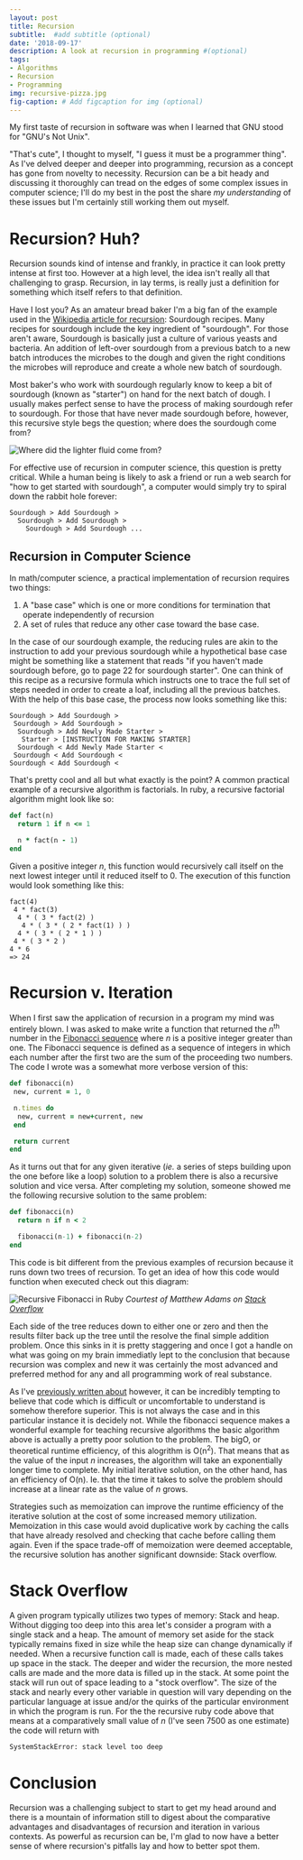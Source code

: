 ```yaml
---
layout: post
title: Recursion
subtitle:  #add subtitle (optional)
date: '2018-09-17'
description: A look at recursion in programming #(optional)
tags:
- Algorithms
- Recursion
- Programming
img: recursive-pizza.jpg
fig-caption: # Add figcaption for img (optional)
---
```


My first taste of recursion in software was when I learned that GNU stood for "GNU's Not Unix".
<!-- more -->
"That's cute", I thought to myself, "I guess it must be a programmer thing". As I've delved deeper and deeper into programming, recursion as a concept has gone from novelty to necessity. Recursion can be a bit heady and discussing it thoroughly can tread on the edges of some complex issues in computer science; I'll do my best in the post the share *my understanding* of these issues but I'm certainly still working them out myself.

# Recursion? Huh?

Recursion sounds kind of intense and frankly, in practice it can look pretty intense at first too. However at a high level, the idea isn't really all that challenging to grasp. Recursion, in lay terms, is really just a definition for something which itself refers to that definition.

Have I lost you? As an amateur bread baker I'm a big fan of the example used in the [Wikipedia article for recursion](https://en.wikipedia.org/wiki/Recursion): Sourdough recipes. Many recipes for sourdough include the key ingredient of "sourdough". For those aren't aware, Sourdough is basically just a culture of various yeasts and bacteria. An addition of left-over sourdough from a previous batch to a new batch introduces the microbes to the dough and given the right conditions the microbes will reproduce and create a whole new batch of sourdough.

Most baker's who work with sourdough regularly know to keep a bit of sourdough (known as "starter") on hand for the next batch of dough. I usually makes perfect sense to have the process of making sourdough refer to sourdough. For those that have never made sourdough before, however, this recursive style begs the question; where does the sourdough come from?

![Where did the lighter fluid come from?](/assets/img/GOB.jpg)

For effective use of recursion in computer science, this question is pretty critical. While a human being is likely to ask a friend or run a web search for "how to get started with sourdough", a computer would simply try to spiral down the rabbit hole forever:

```
Sourdough > Add Sourdough >
  Sourdough > Add Sourdough >
    Sourdough > Add Sourdough ...
```
## Recursion in Computer Science
In math/computer science, a practical implementation of recursion requires two things:
1. A "base case" which is one or more conditions for termination that operate independently of recursion
2. A set of rules that reduce any other case toward the base case.

In the case of our sourdough example, the reducing rules are akin to the instruction to add your previous sourdough while a hypothetical base case might be something like a statement that reads "if you haven't made sourdough before, go to page 22 for sourdough starter". One can think of this recipe as a recursive formula which instructs one to trace the full set of steps needed in order to create a loaf, including all the previous batches. With the help of this base case, the process now looks something like this:

```
Sourdough > Add Sourdough >
 Sourdough > Add Sourdough >
  Sourdough > Add Newly Made Starter >
   Starter > [INSTRUCTION FOR MAKING STARTER]
  Sourdough < Add Newly Made Starter <
 Sourdough < Add Sourdough <
Sourdough < Add Sourdough <
```

That's pretty cool and all but what exactly is the point? A common practical example of a recursive algorithm is factorials. In ruby, a recursive factorial algorithm might look like so:

```ruby
def fact(n)
  return 1 if n <= 1

  n * fact(n - 1)
end
```

Given a positive integer *n*, this function would recursively call itself on the next lowest integer until it reduced itself to 0. The execution of this function would look something like this:

```
fact(4)
 4 * fact(3)
  4 * ( 3 * fact(2) )
   4 * ( 3 * ( 2 * fact(1) ) )
  4 * ( 3 * ( 2 * 1 ) )
 4 * ( 3 * 2 )
4 * 6
=> 24
```

# Recursion v. Iteration

When I first saw the application of recursion in a program my mind was entirely blown. I was asked to make write a function that returned the *n*<sup>th</sup> number in the [Fibonacci sequence](https://en.wikipedia.org/wiki/Fibonacci_number) where *n* is a positive integer greater than one. The Fibonacci sequence is defined as a sequence of integers in which each number after the first two are the sum of the proceeding two numbers. The code I wrote was a somewhat more verbose version of this:

```ruby
def fibonacci(n)
 new, current = 1, 0

 n.times do
  new, current = new+current, new
 end

 return current
end
```

As it turns out that for any given iterative (*ie.* a series of steps building upon the one before like a loop) solution to a problem there is also a recursive solution and vice versa. After completing my solution, someone showed me the following recursive solution to the same problem:

```ruby
def fibonacci(n)
  return n if n < 2

  fibonacci(n-1) + fibonacci(n-2)
end
```

This code is bit different from the previous examples of recursion because it runs down two trees of recursion. To get an idea of how this code would function when executed check out this diagram:

![Recursive Fibonacci in Ruby](/assets/img/recursive_fibonacci.png)
*Courtest of Matthew Adams on [Stack Overflow](https://stackoverflow.com/a/13708736)*

Each side of the tree reduces down to either one or zero and then the results filter back up the tree until the resolve the final simple addition problem. Once this sinks in it is pretty staggering and once I got a handle on what was going on my brain immediatly lept to the conclusion that because recursion was complex and new it was certainly the most advanced and preferred method for any and all programming work of real substance.

As I've [previously written about](/what-makes-good-code) however, it can be incredibly tempting to believe that code which is difficult or uncomfortable to understand is somehow therefore superior. This is not always the case and in this particular instance it is decidely not. While the fibonacci sequence makes a wonderful example for teaching recursive algorithms the basic algorithm above is actually a pretty poor solution to the problem. The bigO, or theoretical runtime efficiency, of this alogrithm is O(n<sup>2</sup>). That means that as the value of the input *n* increases, the algorithm will take an exponentially longer time to complete. My initial iterative solution, on the other hand, has an efficiency of O(n). Ie. that the time it takes to solve the problem should increase at a linear rate as the value of *n* grows.

Strategies such as memoization can improve the runtime efficiency of the iterative solution at the cost of some increased memory utilization.  Memoization in this case would avoid duplicative work by caching the calls that have already resolved and checking that cache before calling them again. Even if the space trade-off of memoization were deemed acceptable, the recursive solution has another significant downside: Stack overflow.

# Stack Overflow

A given program typically utilizes two types of memory: Stack and heap. Without digging too deep into this area let's consider a program with a single stack and a heap. The amount of memory set aside for the stack typically remains fixed in size while the heap size can change dynamically if needed. When a recursive function call is made, each of these calls takes up space in the stack. The deeper and wider the recursion, the more nested calls are made and the more data is filled up in the stack. At some point the stack will run out of space leading to a "stock overflow". The size of the stack and nearly every other variable in question will vary depending on the particular language at issue and/or the quirks of the particular environment in which the program is run. For the the recursive ruby code above that means at a comparatively small value of *n* (I've seen 7500 as one estimate) the code will return with

`SystemStackError: stack level too deep`

# Conclusion

Recursion was a challenging subject to start to get my head around and there is a mountain of information still to digest about the comparative advantages and disadvantages of recursion and iteration in various contexts. As powerful as recursion can be, I'm glad to now have a better sense of where recursion's pitfalls lay and how to better spot them.
